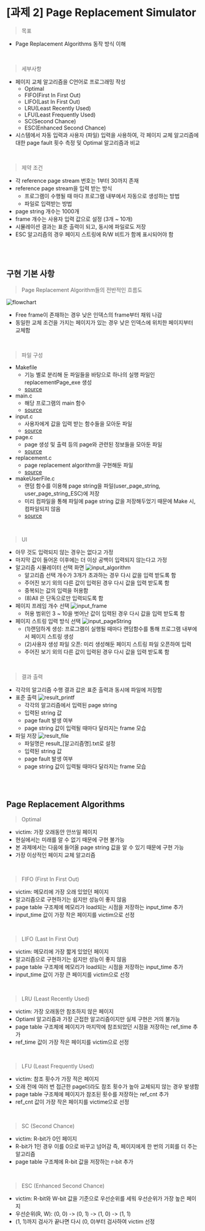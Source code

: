 # [과제 2] Page Replacement Simulator

> 목표

- Page Replacement Algorithms 동작 방식 이해

<br>

> 세부사항

- 페이지 교체 알고리즘을 C언어로 프로그래밍 작성
    - Optimal
    - FIFO(First In First Out)
    - LIFO(Last In First Out)
    - LRU(Least Recently Used)
    - LFU(Least Frequently Used)
    - SC(Second Chance)
    - ESC(Enhanced Second Chance)
- 시스템에서 자동 입력과 사용자 (파일) 입력을 사용하여, 각 페이지 교체 알고리즘에 대한 page fault 횟수 측정 및 Optimal 알고리즘과 비교

<br>

> 제약 조건

- 각 reference page stream 번호는 1부터 30까지 존재
- reference page stream을 입력 받는 방식
    - 프로그램이 수행될 때 마다 프로그램 내부에서 자동으로 생성하는 방법
    - 파일로 입력받는 방법
- page string 개수는 1000개
- frame 개수는 사용자 입력 값으로 설정 (3개 ~ 10개)
- 시뮬레이션 결과는 표준 출력이 되고, 동시에 파일로도 저장
- ESC 알고리즘의 경우 페이지 스트링에 R/W 비트가 함께 표시되어야 함

<br>
<br>

## 구현 기본 사항

> Page Replacement Algorithm들의 전반적인 흐름도

![flowchart](./src/flowchart.png)
- Free frame이 존재하는 경우 낮은 인덱스의 frame부터 채워 나감
- 동일한 교체 조건을 가지는 페이지가 있는 경우 낮은 인덱스에 위치한 페이지부터 교체함

<br>

> 파일 구성

- Makefile
    - 기능 별로 분리해 둔 파일들을 바탕으로 하나의 실행 파일인 replacementPage_exe 생성
    - [source](./Makefile)
- main.c
    - 해당 프로그램의 main 함수
    - [source](./main.c)
- input.c
    - 사용자에게 값을 입력 받는 함수들을 모아둔 파일
    - [source](./input.c)
- page.c
    - page 생성 및 출력 등의 page와 관련된 정보들을 모아둔 파일
    - [source](./page.c)
- replacement.c
    - page replacement algorithm을 구현해둔 파일
    - [source](./replacement.c)
- makeUserFile.c
    - 랜덤 함수를 이용해 page string을 파일(user_page_string, user_page_string_ESC)에 저장
    - 미리 컴파일을 통해 파일에 page string 값을 저장해두었기 때문에 Make 시, 컴파일되지 않음
    - [source](./makeUserFile.c)

<br>

> UI

- 아무 것도 입력되지 않는 경우는 없다고 가정
- 마지막 값이 들어온 이후에는 더 이상 공백이 입력되지 않는다고 가정
- 알고리즘 시뮬레이터 선택 화면
    ![input_algorithm](./src/input_algorithm)
    - 알고리즘 선택 개수가 3개가 초과하는 경우 다시 값을 입력 받도록 함
    - 주어진 보기 외의 다른 값이 입력된 경우 다시 값을 입력 받도록 함
    - 중복되는 값의 입력을 허용함
    - (8)All 은 단독으로만 입력되도록 함
- 페이지 프레임 개수 선택
    ![input_frame](./src/input_frame)
    - 허용 범위인 3 ~ 10을 벗어난 값이 입력된 경우 다시 값을 입력 받도록 함
- 페이지 스트링 입력 방식 선택
    ![input_pageString](./src/input_pageString)
    - (1)랜덤하게 생성: 프로그램이 실행될 때마다 랜덤함수를 통해 프로그램 내부에서 페이지 스트링 생성
    - (2)사용자 생성 파일 오픈: 미리 생성해둔 페이지 스트링 파일 오픈하여 입력
    - 주어진 보기 외의 다른 값이 입력된 경우 다시 값을 입력 받도록 함

<br>

> 결과 출력

- 각각의 알고리즘 수행 결과 값은 표준 출력과 동시에 파일에 저장함
- 표준 출력
    ![result_printf](./src/result_printf)
    - 각각의 알고리즘에서 입력된 page string
    - 입력된 string 값
    - page fault 발생 여부
    - page string 값이 입력될 때마다 달라지는 frame 모습
- 파일 저장
    ![result_file](./src/result_file.png)
    - 파일명은 result_[알고리즘명].txt로 설정
    - 입력된 string 값
    - page fault 발생 여부
    - page string 값이 입력될 때마다 달라지는 frame 모습

<br>
<br>

## Page Replacement Algorithms

> Optimal
- victim: 가장 오래동안 안쓰일 페이지
- 현실에서는 미래를 알 수 없기 때문에 구현 불가능
- 본 과제에서는 다음에 들어올 page string 값을 알 수 있기 때문에 구현 가능
- 가장 이상적인 페이지 교체 알고리즘

<br>

> FIFO (First In First Out)
- victim: 메모리에 가장 오래 있었던 페이지
- 알고리즘으로 구현하기는 쉽지만 성능이 좋지 않음
- page table 구조체에 메모리가 load되는 시점을 저장하는 input_time 추가
- input_time 값이 가장 작은 페이지를 victim으로 선정

<br>

> LIFO (Last In First Out)
- victim: 메모리에 가장 짧게 있었던 페이지
- 알고리즘으로 구현하기는 쉽지만 성능이 좋지 않음
- page table 구조체에 메모리가 load되는 시점을 저장하는 input_time 추가
- input_time 값이 가장 큰 페이지를 victim으로 선정

<br>

> LRU (Least Recently Used)
- victim: 가장 오래동안 참조하지 않은 페이지
- Optiaml 알고리즘과 가장 근접한 알고리즘이지만 실제 구현은 거의 불가능
- page table 구조체에 페이지가 마지막에 참조되었던 시점을 저장하는 ref_time 추가
- ref_time 값이 가장 작은 페이지를 victim으로 선정

<br>

> LFU (Least Frequently Used)
- victim: 참조 횟수가 가장 적은 페이지
- 오래 전에 여러 번 접근한 page더라도 참조 횟수가 높아 교체되지 않는 경우 발생함
- page table 구조체에 페이지가 참조된 횟수를 저장하는 ref_cnt 추가
- ref_cnt 값이 가장 작은 페이지를 victime으로 선정

<br>

> SC (Second Chance)
- victim: R-bit가 0인 페이지
- R-bit가 1인 경우 이를 0으로 바꾸고 넘어감 즉, 페이지에게 한 번의 기회를 더 주는 알고리즘
- page table 구조체에 R-bit 값을 저장하는 r-bit 추가

<br>

> ESC (Enhanced Second Chance)
- victim: R-bit와 W-bit 값을 기준으로 우선순위를 세워 우선순위가 가장 높은 페이지
- 우선순위(R, W): (0, 0) -> (0, 1) -> (1, 0) -> (1, 1)
- (1, 1)까지 검사가 끝나면 다시 (0, 0)부터 검사하여 victim 선정